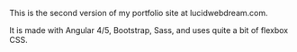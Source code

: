 This is the second version of my portfolio site at lucidwebdream.com.

It is made with Angular 4/5, Bootstrap, Sass, and uses quite a bit of flexbox CSS. 
